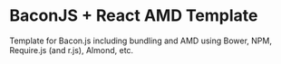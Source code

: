 # BaconJS + React AMD Template

Template for Bacon.js including bundling and AMD using Bower, NPM, Require.js (and r.js), Almond, etc.



